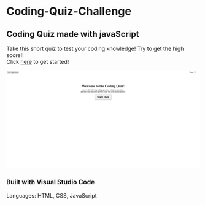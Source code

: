 # Coding-Quiz-Challenge


## Coding Quiz made with javaScript

Take this short quiz to test your coding knowledge! Try to get the high score!! </br>
Click <a href ="https://napo-100.github.io/Coding-Quiz-Challenge/index.html">here</a> to get started!

<img src="assets\images\screencapture-napo-100-github-io-Coding-Quiz-Challenge-index-html-2020-08-30-10_56_56.png">



### Built with Visual Studio Code
Languages: HTML, CSS, JavaScript
